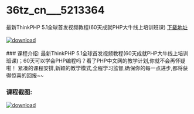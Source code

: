 # 36tz_cn___5213364
最新ThinkPHP 5.1全球首发视频教程(60天成就PHP大牛线上培训班课)
[下载地址](http://www.36tz.cn/article/5213364 "下载地址")
<br/></br>[![download](http://36tz.cn/muke_img/2020_05_2-144-300x166.png "下载地址")](http://www.36tz.cn/article/5213364 "下载地址")
<br/></br>### 课程介绍:
最新ThinkPHP 5.1全球首发视频教程(60天成就PHP大牛线上培训班课)；60天可以学会PHP编程吗？看了PHP中文网的教学计划,你就不会再怀疑啦！ 紧凑的课程安排,新颖的教学模式,全程学习监督,确保你的每一点进步,都将获得惊喜的回报~~

### 课程截图:
[![download](http://36tz.cn/muke_img/2020_05_1-154.png "下载地址")](http://www.36tz.cn/article/5213364 "下载地址")
